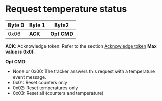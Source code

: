 # Request temperature status

| Byte 0 | Byte 1  | Byte2       |
| ------ | ------- | ----------- |
| 0x06   | **ACK** | **Opt CMD** |

**ACK**: Acknowledge token. Refer to the section [Acknowledge token](/AbeewayRefGuide/downlink-messages/ack-token/readme.md) **Max value is 0x0F**.

**Opt CMD**:

- None or 0x00: The tracker answers this request with a temperature event message.
- 0x01: Reset counters only
- 0x02: Reset temperatures only
- 0x03: Reset all (counters and temperature)
